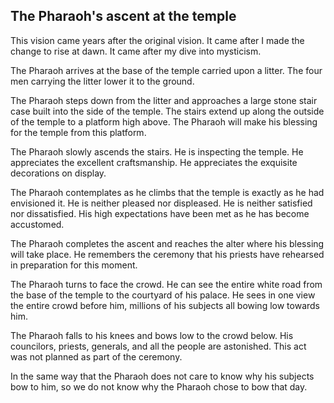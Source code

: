 ## The Pharaoh's ascent at the temple

This vision came years after the original vision. It came after I made the change to rise at dawn. It came after my dive into mysticism.

The Pharaoh arrives at the base of the temple carried upon a litter. The four men carrying the litter lower it to the ground. 

The Pharaoh steps down from the litter and approaches a large stone stair case built into the side of the temple. The stairs extend up along the outside of the temple to a platform high above. The Pharaoh will make his blessing for the temple from this platform.

The Pharaoh slowly ascends the stairs. He is inspecting the temple. He appreciates the excellent craftsmanship. He appreciates the exquisite decorations on display.

The Pharaoh contemplates as he climbs that the temple is exactly as he had envisioned it. He is neither pleased nor displeased. He is neither satisfied nor dissatisfied. His high expectations have been met as he has become accustomed.

The Pharaoh completes the ascent and reaches the alter where his blessing will take place. He remembers the ceremony that his priests have rehearsed in preparation for this moment.

The Pharaoh turns to face the crowd. He can see the entire white road from the base of the temple to the courtyard of his palace. He sees in one view the entire crowd before him, millions of his subjects all bowing low towards him.

The Pharaoh falls to his knees and bows low to the crowd below. His councilors, priests, generals, and all the people are astonished. This act was not planned as part of the ceremony.

In the same way that the Pharaoh does not care to know why his subjects bow to him, so we do not know why the Pharaoh chose to bow that day.

